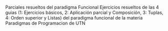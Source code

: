 Parciales resueltos del paradigma Funcional
Ejercicios resueltos de las 4 guias (1: Ejercicios básicos, 2: Aplicación parcial y Composición, 3: Tuplas, 4: Orden superior y Listas) del paradigma funcional de la materia Paradigmas de Programacion de UTN
